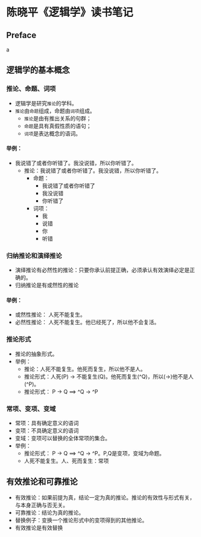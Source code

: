# 陈晓平《逻辑学》读书笔记
## Preface
a

## 逻辑学的基本概念

### 推论、命题、词项
- 逻辑学是研究`推论`的学科。
- `推论`由`命题`组成，命题由`词项`组成。
     - `推论`是由有推出关系的句群；
     - `命题`是具有真假性质的语句；
     - `词项`是表达概念的语词。
#### 举例：
- 我说错了或者你听错了。我没说错，所以你听错了。
    - 推论：我说错了或者你听错了。我没说错，所以你听错了。
        - 命题：
            - 我说错了或者你听错了
            - 我没说错
            - 你听错了
        - 词项：
            - 我
            - 说错
            - 你
            - 听错

### 归纳推论和演绎推论
- 演绎推论有必然性的推论：只要你承认前提正确，必须承认有效演绎必定是正确的。
- 归纳推论是有或然性的推论
#### 举例：
- 或然性推论： 人死不能复生。
- 必然性推论： 人死不能复生。他已经死了，所以他不会复活。


### 推论形式
- 推论的抽象形式。
- 举例：
    - 推论：人死不能复生。他死而复生，所以他不是人。
    - 推论形式：人死(P) -> 不能复生(Q)。他死而复生(^Q)，所以(->)他不是人(^P)。
    - 推论形式： P -> Q ==> ^Q -> ^P

### 常项、变项、变域
- 常项：具有确定意义的语词
- 变项：不具确定意义的语词
- 变域：变项可以替换的全体常项的集合。
- 举例：
    - 推论形式： P -> Q ==> ^Q -> ^P。P,Q是变项，变域为命题。
    - 人死不能复生。人、死而复生：常项

## 有效推论和可靠推论
- 有效推论：如果前提为真，结论一定为真的推论。推论的有效性与形式有关，与本身正确与否无关。
- 可靠推论：结论为真的推论。
- 替换例子：变换一个推论形式中的变项得到的其他推论。
- 有效推论是有效替换
